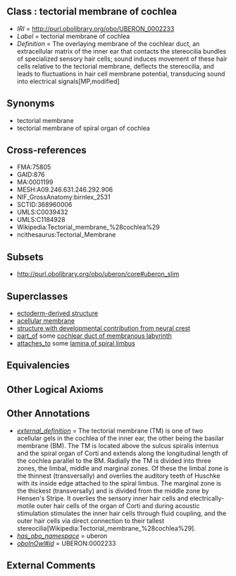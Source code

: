 
## Class : tectorial membrane of cochlea

 * *IRI* = http://purl.obolibrary.org/obo/UBERON_0002233
 * *Label* = tectorial membrane of cochlea
 * *Definition* = The overlaying membrane of the cochlear duct, an extracellular matrix of the inner ear that contacts the stereocilia bundles of specialized sensory hair cells; sound induces movement of these hair cells relative to the tectorial membrane, deflects the stereocilia, and leads to fluctuations in hair cell membrane potential, transducing sound into electrical signals[MP,modified]

## Synonyms

 * tectorial membrane
 * tectorial membrane of spiral organ of cochlea

## Cross-references

 * FMA:75805
 * GAID:876
 * MA:0001199
 * MESH:A09.246.631.246.292.906
 * NIF_GrossAnatomy:birnlex_2531
 * SCTID:368960006
 * UMLS:C0039432
 * UMLS:C1184928
 * Wikipedia:Tectorial_membrane_%28cochlea%29
 * ncithesaurus:Tectorial_Membrane

## Subsets

 * http://purl.obolibrary.org/obo/uberon/core#uberon_slim

## Superclasses

 * [ectoderm-derived structure](../../UBERON/21/UBERON_0004121.md)
 * [acellular membrane](../../UBERON/64/UBERON_0005764.md)
 * [structure with developmental contribution from neural crest](../../UBERON/14/UBERON_0010314.md)
 * [part_of](../../BFO/50/BFO_0000050.md) some [cochlear duct of membranous labyrinth](../../UBERON/55/UBERON_0001855.md)
 * [attaches_to](../../RO/71/RO_0002371.md) some [lamina of spiral limbus](../../UBERON/76/UBERON_0002276.md)

## Equivalencies


## Other Logical Axioms


## Other Annotations

 * *[external_definition](../../UBPROP/01/UBPROP_0000001.md)* = The tectorial membrane (TM) is one of two acellular gels in the cochlea of the inner ear, the other being the basilar membrane (BM). The TM is located above the sulcus spiralis internus and the spiral organ of Corti and extends along the longitudinal length of the cochlea parallel to the BM. Radially the TM is divided into three zones, the limbal, middle and marginal zones. Of these the limbal zone is the thinnest (transversally) and overlies the auditory teeth of Huschke with its inside edge attached to the spiral limbus. The marginal zone is the thickest (transversally) and is divided from the middle zone by Hensen's Stripe. It overlies the sensory inner hair cells and electrically-motile outer hair cells of the organ of Corti and during acoustic stimulation stimulates the inner hair cells through fluid coupling, and the outer hair cells via direct connection to their tallest stereocilia[Wikipedia:Tectorial_membrane_%28cochlea%29].
 * *[has_obo_namespace](../../ce/oboInOwl#hasOBONamespace.md)* = uberon
 * *[oboInOwl#id](../../id/oboInOwl#id.md)* = UBERON:0002233

## External Comments

